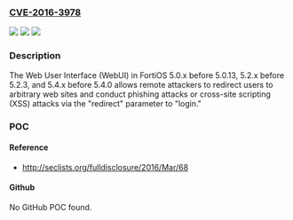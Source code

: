 ### [CVE-2016-3978](https://cve.mitre.org/cgi-bin/cvename.cgi?name=CVE-2016-3978)
![](https://img.shields.io/static/v1?label=Product&message=n%2Fa&color=blue)
![](https://img.shields.io/static/v1?label=Version&message=n%2Fa&color=blue)
![](https://img.shields.io/static/v1?label=Vulnerability&message=n%2Fa&color=brighgreen)

### Description

The Web User Interface (WebUI) in FortiOS 5.0.x before 5.0.13, 5.2.x before 5.2.3, and 5.4.x before 5.4.0 allows remote attackers to redirect users to arbitrary web sites and conduct phishing attacks or cross-site scripting (XSS) attacks via the "redirect" parameter to "login."

### POC

#### Reference
- http://seclists.org/fulldisclosure/2016/Mar/68

#### Github
No GitHub POC found.

